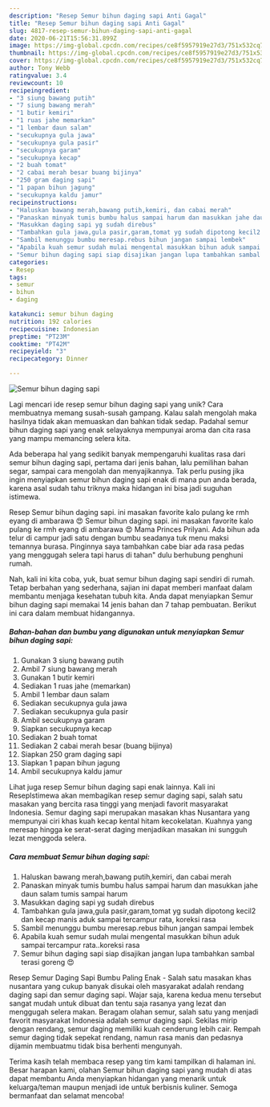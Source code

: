 ```yaml
---
description: "Resep Semur bihun daging sapi Anti Gagal"
title: "Resep Semur bihun daging sapi Anti Gagal"
slug: 4817-resep-semur-bihun-daging-sapi-anti-gagal
date: 2020-06-21T15:56:31.899Z
image: https://img-global.cpcdn.com/recipes/ce8f5957919e27d3/751x532cq70/semur-bihun-daging-sapi-foto-resep-utama.jpg
thumbnail: https://img-global.cpcdn.com/recipes/ce8f5957919e27d3/751x532cq70/semur-bihun-daging-sapi-foto-resep-utama.jpg
cover: https://img-global.cpcdn.com/recipes/ce8f5957919e27d3/751x532cq70/semur-bihun-daging-sapi-foto-resep-utama.jpg
author: Tony Webb
ratingvalue: 3.4
reviewcount: 10
recipeingredient:
- "3 siung bawang putih"
- "7 siung bawang merah"
- "1 butir kemiri"
- "1 ruas jahe memarkan"
- "1 lembar daun salam"
- "secukupnya gula jawa"
- "secukupnya gula pasir"
- "secukupnya garam"
- "secukupnya kecap"
- "2 buah tomat"
- "2 cabai merah besar buang bijinya"
- "250 gram daging sapi"
- "1 papan bihun jagung"
- "secukupnya kaldu jamur"
recipeinstructions:
- "Haluskan bawang merah,bawang putih,kemiri, dan cabai merah"
- "Panaskan minyak tumis bumbu halus sampai harum dan masukkan jahe daun salam tumis sampai harum"
- "Masukkan daging sapi yg sudah direbus"
- "Tambahkan gula jawa,gula pasir,garam,tomat yg sudah dipotong kecil2 dan kecap manis aduk sampai tercampur rata, koreksi rasa"
- "Sambil menunggu bumbu meresap.rebus bihun jangan sampai lembek"
- "Apabila kuah semur sudah mulai mengental masukkan bihun aduk sampai tercampur rata..koreksi rasa"
- "Semur bihun daging sapi siap disajikan jangan lupa tambahkan sambal terasi goreng 😍"
categories:
- Resep
tags:
- semur
- bihun
- daging

katakunci: semur bihun daging 
nutrition: 192 calories
recipecuisine: Indonesian
preptime: "PT23M"
cooktime: "PT42M"
recipeyield: "3"
recipecategory: Dinner

---
```



![Semur bihun daging sapi](https://img-global.cpcdn.com/recipes/ce8f5957919e27d3/751x532cq70/semur-bihun-daging-sapi-foto-resep-utama.jpg)

Lagi mencari ide resep semur bihun daging sapi yang unik? Cara membuatnya memang susah-susah gampang. Kalau salah mengolah maka hasilnya tidak akan memuaskan dan bahkan tidak sedap. Padahal semur bihun daging sapi yang enak selayaknya mempunyai aroma dan cita rasa yang mampu memancing selera kita.

Ada beberapa hal yang sedikit banyak mempengaruhi kualitas rasa dari semur bihun daging sapi, pertama dari jenis bahan, lalu pemilihan bahan segar, sampai cara mengolah dan menyajikannya. Tak perlu pusing jika ingin menyiapkan semur bihun daging sapi enak di mana pun anda berada, karena asal sudah tahu triknya maka hidangan ini bisa jadi suguhan istimewa.

Resep Semur bihun daging sapi. ini masakan favorite kalo pulang ke rmh eyang di ambarawa 😍 Semur bihun daging sapi. ini masakan favorite kalo pulang ke rmh eyang di ambarawa 😍 Mama Princes Prilyani. Ada bihun ada telur di campur jadi satu dengan bumbu seadanya tuk menu maksi temannya burasa. Pinginnya saya tambahkan cabe biar ada rasa pedas yang menggugah selera tapi harus di tahan&#34; dulu berhubung penghuni rumah.


Nah, kali ini kita coba, yuk, buat semur bihun daging sapi sendiri di rumah. Tetap berbahan yang sederhana, sajian ini dapat memberi manfaat dalam membantu menjaga kesehatan tubuh kita. Anda dapat menyiapkan Semur bihun daging sapi memakai 14 jenis bahan dan 7 tahap pembuatan. Berikut ini cara dalam membuat hidangannya.

<!--inarticleads1-->

##### Bahan-bahan dan bumbu yang digunakan untuk menyiapkan Semur bihun daging sapi:

1. Gunakan 3 siung bawang putih
1. Ambil 7 siung bawang merah
1. Gunakan 1 butir kemiri
1. Sediakan 1 ruas jahe (memarkan)
1. Ambil 1 lembar daun salam
1. Sediakan secukupnya gula jawa
1. Sediakan secukupnya gula pasir
1. Ambil secukupnya garam
1. Siapkan secukupnya kecap
1. Sediakan 2 buah tomat
1. Sediakan 2 cabai merah besar (buang bijinya)
1. Siapkan 250 gram daging sapi
1. Siapkan 1 papan bihun jagung
1. Ambil secukupnya kaldu jamur


Lihat juga resep Semur bihun daging sapi enak lainnya. Kali ini ResepIstimewa akan membagikan resep semur daging sapi, salah satu masakan yang bercita rasa tinggi yang menjadi favorit masyarakat Indonesia. Semur daging sapi merupakan masakan khas Nusantara yang mempunyai ciri khas kuah kecap kental hitam kecokelatan. Kuahnya yang meresap hingga ke serat-serat daging menjadikan masakan ini sungguh lezat menggoda selera. 

<!--inarticleads2-->

##### Cara membuat Semur bihun daging sapi:

1. Haluskan bawang merah,bawang putih,kemiri, dan cabai merah
1. Panaskan minyak tumis bumbu halus sampai harum dan masukkan jahe daun salam tumis sampai harum
1. Masukkan daging sapi yg sudah direbus
1. Tambahkan gula jawa,gula pasir,garam,tomat yg sudah dipotong kecil2 dan kecap manis aduk sampai tercampur rata, koreksi rasa
1. Sambil menunggu bumbu meresap.rebus bihun jangan sampai lembek
1. Apabila kuah semur sudah mulai mengental masukkan bihun aduk sampai tercampur rata..koreksi rasa
1. Semur bihun daging sapi siap disajikan jangan lupa tambahkan sambal terasi goreng 😍


Resep Semur Daging Sapi Bumbu Paling Enak - Salah satu masakan khas nusantara yang cukup banyak disukai oleh masyarakat adalah rendang daging sapi dan semur daging sapi. Wajar saja, karena kedua menu tersebut sangat mudah untuk dibuat dan tentu saja rasanya yang lezat dan menggugah selera makan. Beragam olahan semur, salah satu yang menjadi favorit masyarakat Indonesia adalah semur daging sapi. Sekilas mirip dengan rendang, semur daging memiliki kuah cenderung lebih cair. Rempah semur daging tidak sepekat rendang, namun rasa manis dan pedasnya dijamin membuatmu tidak bisa berhenti mengunyah. 

Terima kasih telah membaca resep yang tim kami tampilkan di halaman ini. Besar harapan kami, olahan Semur bihun daging sapi yang mudah di atas dapat membantu Anda menyiapkan hidangan yang menarik untuk keluarga/teman maupun menjadi ide untuk berbisnis kuliner. Semoga bermanfaat dan selamat mencoba!
